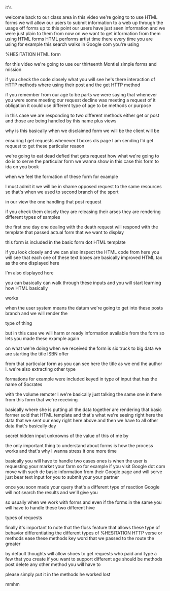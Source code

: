 it's 

welcome back to our class area in this video we're going to to use HTML forms we will allow our users to submit information to a web up through the usage off forms up to this point our users have just seen information and we were just plain to them from now on we want to get information from them using HTML forms HTML performs artist time there every time you are using for example this search walks in Google com you're using 

%HESITATION HTML form 

for this video we're going to use our thirteenth Montiel simple forms and mission 

if you check the code closely what you will see he's there interaction of HTTP methods where using their post and the get HTTP method 

if you remember from our age to be parts we were saying that whenever you were some meeting our request decline was meeting a request of it obligation it could use different type of age to be methods or purpose 

in this case we are responding to two different methods either get or post and those are being handled by this name plus views 

why is this basically when we disclaimed form we will be the client will be 

ensuring I get requests whenever I boxes dis page I am sending I'd get request to get these particular reason 

we're going to eat dead defied that gets request how what we're going to do is to serve the particular form we wanna show in this case this form to ida on you book 

when we feel the formation of these form for example 

I must admit it we will be in shame opposed request to the same resources so that's when we used to second branch of the sport 

in our view the one handling that post request 

if you check them closely they are releasing their arses they are rendering different types of samples 

the first one day one dealing with the death request will respond with the template that passed actual form that we want to display 

this form is included in the basic form dot HTML template 

if you look closely and we can also inspect the HTML code from here you will see that each one of these text boxes are basically improved HTML tax as the one displayed here 

I'm also displayed here 

you can basically can walk through these inputs and you will start learning how HTML basically 

works 

when the user system means the datum we're going to get into these posts branch and we will render the 

type of thing 

but in this case we will harm or ready information available from the form so lets you made these example again 

on what we're doing when we received the form is six truck to big data we are starting the title ISBN offer 

from that particular form as you can see here the title as we end the author I. we're also extracting other type 

formations for example were included keyed in type of input that has the name of Socrates 

with the volume remoter I we're basically just talking the same one in there from this form that we're receiving 

basically where she is putting all the data together are rendering that basic former sold that HTML template and that's what we're seeing right here the data that we sent our easy right here above and then we have to all other data that's basically day 

secret hidden input unknowns of the value of this of me by 

the only important thing to understand about forms is how the process works and that's why I wanna stress it one more time 

basically you will have to handle two cases ones is when the user is requesting your market your farm so for example if you visit Google dot com move with such de basic information from their Google page and will serve just bear text input for you to submit your your partner 

once you soon made your query that's a different type of reaction Google will not search the results and we'll give you 

so usually when we work with forms and even if the forms in the same you will have to handle these two different hive 

types of requests 

finally it's important to note that the floss feature that allows these type of behavior differentiating the different types of %HESITATION HTTP verse or methods ease these methods key word that we passed to the route the greater 

by default thoughts will allow shoes to get requests who paid and type a few that you create if you want to support different age should be methods post delete any other method you will have to 

please simply put it in the methods he worked lost 

mmhm